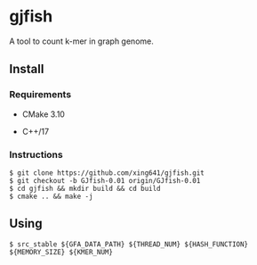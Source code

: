 # gjfish

A tool to count k-mer in graph genome.

## Install

### Requirements
* CMake 3.10

* C++/17

### Instructions

```console
$ git clone https://github.com/xing641/gjfish.git
$ git checkout -b GJfish-0.01 origin/GJfish-0.01
$ cd gjfish && mkdir build && cd build
$ cmake .. && make -j
```
## Using
```shell
$ src_stable ${GFA_DATA_PATH} ${THREAD_NUM} ${HASH_FUNCTION} ${MEMORY_SIZE} ${KMER_NUM}
```

